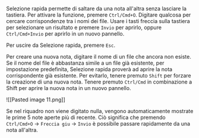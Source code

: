 Selezione rapida permette di saltare da una nota all'altra senza lasciare la tastiera. Per attivare la funzione, premere `Ctrl/Cmd+O`. Digitare qualcosa per cercare corrispondenze tra i nomi dei file. Usare i tasti freccia sulla tastiera per selezionare un risultato e premere `Invio` per aprirlo, oppure `Ctrl/Cmd+Invio` per aprirlo in un nuovo pannello.

Per uscire da Selezione rapida, premere `Esc`.

Per creare una nuova nota, digitare il nome di un file che ancora non esiste. Se il nome del file è abbastanza simile a un file già esistente, per impostazione predefinita, Selezione rapida proverà ad aprire la nota corrispondente già esistente. Per evitarlo, tenere premuto `Shift` per forzare la creazione di una nuova nota. Tenere premuto `Ctrl/Cmd` in combinazione a Shift per aprire la nuova nota in un nuovo pannello.

![[Pasted image 11.png]]

Se nel riquadro non viene digitato nulla, vengono automaticamente mostrate le prime 5 note aperte più di recente. Ciò significa che premendo `Ctrl/Cmd+O` → `Freccia giu` → `Invio` è possibile passare rapidamente da una nota all'altra.